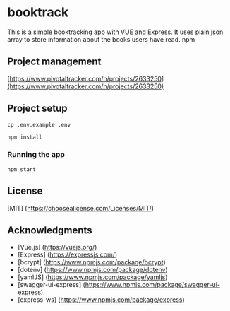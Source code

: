 # booktrack

This is a simple booktracking app with VUE and Express. It uses plain json array to store information about the books
users have read.
npm
## Project management

[https://www.pivotaltracker.com/n/projects/2633250](https://www.pivotaltracker.com/n/projects/2633250)

## Project setup

```
cp .env.example .env
```

```
npm install
```

### Running the app

```
npm start
```

## License

[MIT] (https://choosealicense.com/Licenses/MIT/)

## Acknowledgments

* [Vue.js] (https://vuejs.org/)
* [Express] (https://expressjs.com/)
* [bcrypt] (https://www.npmjs.com/package/bcrypt)
* [dotenv] (https://www.npmjs.com/package/dotenv)
* [yamlJS] (https://www.npmjs.com/package/yamljs)
* [swagger-ui-express] (https://www.npmjs.com/package/swagger-ui-express)
* [express-ws] (https://www.npmjs.com/package/express)

